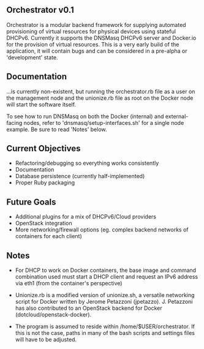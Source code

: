 ## Orchestrator v0.1

Orchestrator is a modular backend framework for supplying automated provisioning of virtual resources for physical devices using stateful DHCPv6. Currently it
supports the DNSMasq DHCPv6 server and Docker.io for the provision of virtual resources. This is a very early build of the application, it will contain bugs and
can be considered in a pre-alpha or 'development' state. 

## Documentation

...is currently non-existent, but running the orchestrator.rb file as a user on the management node and the unionize.rb file as root on the Docker node will start the software itself.

To see how to run DNSMasq on both the Docker (internal) and external-facing nodes, refer to 'dnsmasq/setup-interfaces.sh' for a single node example. Be sure to read 'Notes' below.

## Current Objectives

* Refactoring/debugging so everything works consistently
* Documentation
* Database persistence (currently half-implemented)
* Proper Ruby packaging

## Future Goals 

* Additional plugins for a mix of DHCPv6/Cloud providers
* OpenStack integration
* More networking/firewall options (eg. complex backend networks of containers for each client)

## Notes

* For DHCP to work on Docker containers, the base image and command combination used must start a DHCP client and request an IPv6 address via eth1 (from the container's perspective)

* Unionize.rb is a modified version of unionize.sh, a versatile networking script for Docker written by Jerome Petazzoni (jpetazzo). J. Petazzoni has also contributed to an OpenStack backend for Docker (dotcloud/openstack-docker). 

* The program is assumed to reside within /home/$USER/orchestrator. If this is not the case, paths in many of the bash scripts and settings files will have to be adjusted.
